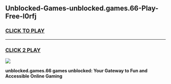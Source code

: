 
## Unblocked-Games-unblocked.games.66-Play-Free-l0rfj
<h3>
<a href="https://premium76.site?title=unblocked.games.66&ref=10A">CLICK TO PLAY</a></h3>
<hr>

<h3>
<a href="https://premium76.site?title=unblocked.games.66&ref=10A">CLICK 2 PLAY</a>
  
</h3>

<a href="https://premium76.site?title=unblocked.games.66&ref=10A"><img src="https://clearcache.store/games.png"></a>


**unblocked.games.66 games unblocked: Your Gateway to Fun and Accessible Online Gaming**
